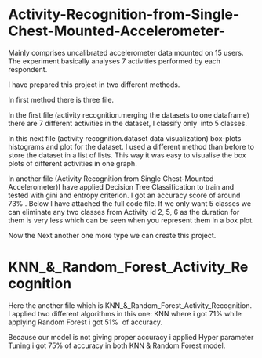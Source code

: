 # Activity-Recognition-from-Single-Chest-Mounted-Accelerometer-
Mainly comprises uncalibrated accelerometer data mounted on 15 users. The experiment basically analyses 7 activities performed by each respondent.

I have prepared this project in two different methods. 

In first method there is three file.

In the first file (activity recognition.merging the datasets to one dataframe) there are 7 different activities in the dataset, I classify only  into 5 classes.

In this next file (activity recognition.dataset data visualization) box-plots histograms and plot for the dataset. I used a different method than before to store the dataset in a list of lists. This way it was easy to visualise the box plots of different activities in one graph.


In another file (Activity Recognition from Single Chest-Mounted Accelerometer)I have applied Decision Tree Classification to train and tested with gini and entropy criterion. I got an accuracy score of around 73% . Below I have attached the full code file.
If we only want 5 classes we can eliminate any two classes from Activity id 2, 5, 6 as the duration for them is very less which can be seen when you represent them in a box plot.

Now the Next another one more type we can create this project.

# KNN_&_Random_Forest_Activity_Recognition 
Here the another file which is KNN_&_Random_Forest_Activity_Recognition. I applied two different algorithms in this one: KNN where i got 71% while applying Random Forest i got 51%  of accuracy.

Because our model is not giving proper accuracy i applied Hyper parameter Tuning i got 75% of accuracy in both KNN & Random Forest model.
